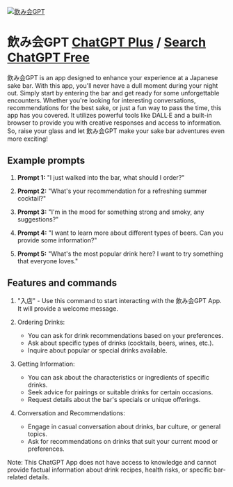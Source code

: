 
[![飲み会GPT](https://files.oaiusercontent.com/file-qjR2toTf5zMpaJF96JEopmJP?se=2123-10-18T21%3A05%3A45Z&sp=r&sv=2021-08-06&sr=b&rscc=max-age%3D31536000%2C%20immutable&rscd=attachment%3B%20filename%3D7c7f7823-4e81-407b-acec-2d4054f0922f.png&sig=5eyRezAxZh2JOgioqBZEZgZ3R8dOuKojqcSItiZ14F4%3D)](https://chat.openai.com/g/g-3itkAuZtY-yin-mihui-gpt)

# 飲み会GPT [ChatGPT Plus](https://chat.openai.com/g/g-3itkAuZtY-yin-mihui-gpt) / [Search ChatGPT Free](https://gptcall.net/index.html#/?search=%E9%A3%B2%E3%81%BF%E4%BC%9AGPT)

飲み会GPT is an app designed to enhance your experience at a Japanese sake bar. With this app, you'll never have a dull moment during your night out. Simply start by entering the bar and get ready for some unforgettable encounters. Whether you're looking for interesting conversations, recommendations for the best sake, or just a fun way to pass the time, this app has you covered. It utilizes powerful tools like DALL·E and a built-in browser to provide you with creative responses and access to information. So, raise your glass and let 飲み会GPT make your sake bar adventures even more exciting!

## Example prompts

1. **Prompt 1:** "I just walked into the bar, what should I order?"

2. **Prompt 2:** "What's your recommendation for a refreshing summer cocktail?"

3. **Prompt 3:** "I'm in the mood for something strong and smoky, any suggestions?"

4. **Prompt 4:** "I want to learn more about different types of beers. Can you provide some information?"

5. **Prompt 5:** "What's the most popular drink here? I want to try something that everyone loves."


## Features and commands

1. "入店" - Use this command to start interacting with the 飲み会GPT App. It will provide a welcome message.

2. Ordering Drinks:
   - You can ask for drink recommendations based on your preferences.
   - Ask about specific types of drinks (cocktails, beers, wines, etc.).
   - Inquire about popular or special drinks available.

3. Getting Information:
   - You can ask about the characteristics or ingredients of specific drinks.
   - Seek advice for pairings or suitable drinks for certain occasions.
   - Request details about the bar's specials or unique offerings.

4. Conversation and Recommendations:
   - Engage in casual conversation about drinks, bar culture, or general topics.
   - Ask for recommendations on drinks that suit your current mood or preferences.

Note: This ChatGPT App does not have access to knowledge and cannot provide factual information about drink recipes, health risks, or specific bar-related details.


